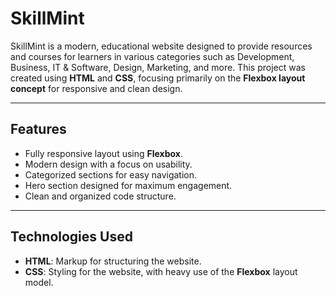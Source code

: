 # SkillMint

SkillMint is a modern, educational website designed to provide resources and courses for learners in various categories such as Development, Business, IT & Software, Design, Marketing, and more. This project was created using **HTML** and **CSS**, focusing primarily on the **Flexbox layout concept** for responsive and clean design.

---

## Features

- Fully responsive layout using **Flexbox**.
- Modern design with a focus on usability.
- Categorized sections for easy navigation.
- Hero section designed for maximum engagement.
- Clean and organized code structure.

---

## Technologies Used

- **HTML**: Markup for structuring the website.
- **CSS**: Styling for the website, with heavy use of the **Flexbox** layout model.
